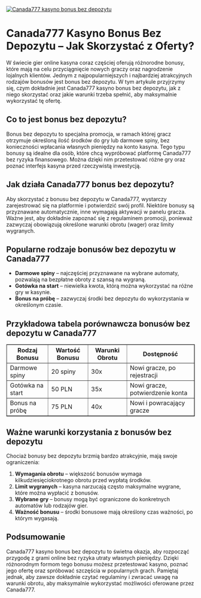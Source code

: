 [![Canada777 kasyno bonus bez depozytu](https://123-caf.pages.dev/gitsignup.png)](https://vrmoo.ru/Bt82HjjY)

<h1>Canada777 Kasyno Bonus Bez Depozytu – Jak Skorzystać z Oferty?</h1>  <p>W świecie gier online kasyna coraz częściej oferują różnorodne bonusy, które mają na celu przyciągnięcie nowych graczy oraz nagrodzenie lojalnych klientów. Jednym z najpopularniejszych i najbardziej atrakcyjnych rodzajów bonusów jest bonus bez depozytu. W tym artykule przyjrzymy się, czym dokładnie jest Canada777 kasyno bonus bez depozytu, jak z niego skorzystać oraz jakie warunki trzeba spełnić, aby maksymalnie wykorzystać tę ofertę.</p>  <h2>Co to jest bonus bez depozytu?</h2>  <p>Bonus bez depozytu to specjalna promocja, w ramach której gracz otrzymuje określoną ilość środków do gry lub darmowe spiny, bez konieczności wpłacania własnych pieniędzy na konto kasyna. Tego typu bonusy są idealne dla osób, które chcą wypróbować platformę Canada777 bez ryzyka finansowego. Można dzięki nim przetestować różne gry oraz poznać interfejs kasyna przed rzeczywistą inwestycją.</p>  <h2>Jak działa Canada777 bonus bez depozytu?</h2>  <p>Aby skorzystać z bonusu bez depozytu w Canada777, wystarczy zarejestrować się na platformie i potwierdzić swój profil. Niektóre bonusy są przyznawane automatycznie, inne wymagają aktywacji w panelu gracza. Ważne jest, aby dokładnie zapoznać się z regulaminem promocji, ponieważ zazwyczaj obowiązują określone warunki obrotu (wager) oraz limity wygranych.</p>  <h2>Popularne rodzaje bonusów bez depozytu w Canada777</h2>  <ul>   <li><strong>Darmowe spiny</strong> – najczęściej przyznawane na wybrane automaty, pozwalają na bezpłatne obroty z szansą na wygraną.</li>   <li><strong>Gotówka na start</strong> – niewielka kwota, którą można wykorzystać na różne gry w kasynie.</li>   <li><strong>Bonus na próbę</strong> – zazwyczaj środki bez depozytu do wykorzystania w określonym czasie.</li> </ul>  <h2>Przykładowa tabela porównawcza bonusów bez depozytu w Canada777</h2>  <table border="1" cellpadding="8" cellspacing="0" style="border-collapse: collapse; width: 100%;">   <thead>     <tr>       <th>Rodzaj Bonusu</th>       <th>Wartość Bonusu</th>       <th>Warunki Obrotu</th>       <th>Dostępność</th>     </tr>   </thead>   <tbody>     <tr>       <td>Darmowe spiny</td>       <td>20 spiny</td>       <td>30x</td>       <td>Nowi gracze, po rejestracji</td>     </tr>     <tr>       <td>Gotówka na start</td>       <td>50 PLN</td>       <td>35x</td>       <td>Nowi gracze, potwierdzenie konta</td>     </tr>     <tr>       <td>Bonus na próbę</td>       <td>75 PLN</td>       <td>40x</td>       <td>Nowi i powracający gracze</td>     </tr>   </tbody> </table>  <h2>Ważne warunki korzystania z bonusów bez depozytu</h2>  <p>Chociaż bonusy bez depozytu brzmią bardzo atrakcyjnie, mają swoje ograniczenia:</p>  <ol>   <li><strong>Wymagania obrotu</strong> – większość bonusów wymaga kilkudziesięciokrotnego obrotu przed wypłatą środków.</li>   <li><strong>Limit wygranych</strong> – kasyna narzucają często maksymalne wygrane, które można wypłacić z bonusów.</li>   <li><strong>Wybrane gry</strong> – bonusy mogą być ograniczone do konkretnych automatów lub rodzajów gier.</li>   <li><strong>Ważność bonusu</strong> – środki bonusowe mają określony czas ważności, po którym wygasają.</li> </ol>  <h2>Podsumowanie</h2>  <p>Canada777 kasyno bonus bez depozytu to świetna okazja, aby rozpocząć przygodę z grami online bez ryzyka utraty własnych pieniędzy. Dzięki różnorodnym formom tego bonusu możesz przetestować kasyno, poznać jego ofertę oraz spróbować szczęścia w popularnych grach. Pamiętaj jednak, aby zawsze dokładnie czytać regulaminy i zwracać uwagę na warunki obrotu, aby maksymalnie wykorzystać możliwości oferowane przez Canada777.</p>